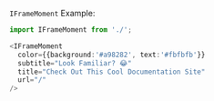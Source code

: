 `IFrameMoment` Example:

```typescript jsx
import IFrameMoment from './';

<IFrameMoment
  color={{background:'#a98282', text:'#fbfbfb'}}
  subtitle="Look Familiar? 😂"
  title="Check Out This Cool Documentation Site"
  url="/"
/>
```
